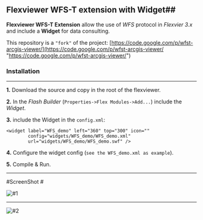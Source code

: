 ## Flexviewer WFS-T extension with Widget##

**Flexviewer WFS-T Extension** allow the use of *WFS* protocol in *Flexvier 3.x* and include a **Widget** for data consulting.

This repository is a `"fork"` of the project:
[https://code.google.com/p/wfst-arcgis-viewer/](https://code.google.com/p/wfst-arcgis-viewer/ "https://code.google.com/p/wfst-arcgis-viewer/")


### Installation ###

----------
**1.** Download the source and copy in the root of the flexviewer.

**2.** In the *Flash Builder* (`Properties->Flex Modules->Add...`) include the *Widget*.

**3.** include the Widget in the `config.xml`:

    <widget label="WFS_demo" left="360" top="300" icon=""
			config="widgets/WFS_demo/WFS_demo.xml"
			url="widgets/WFS_demo/WFS_demo.swf" />   

**4.** Configure the widget config (`see the WFS_demo.xml as example`).

**5.** Compile & Run.
  

----------

#ScreenShot  #

![#1](screenshot/#1.png "default")

-------------

![#2](screenshot/#2.png "Auto-Color")


